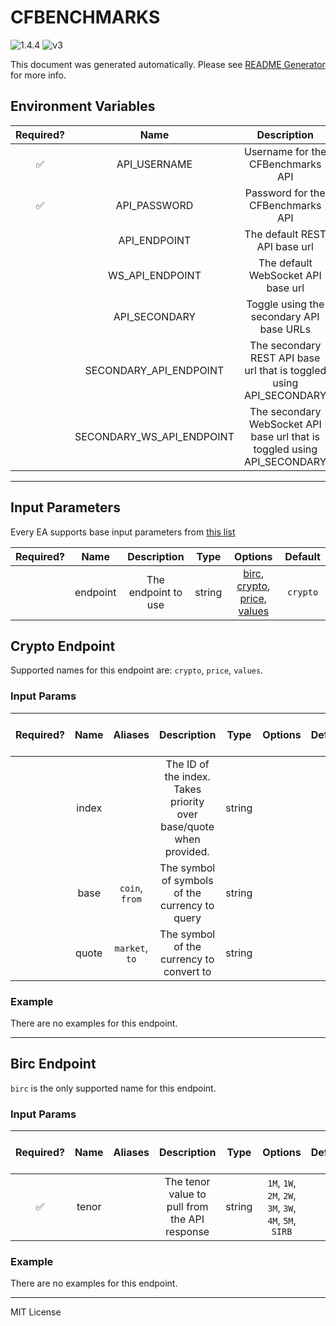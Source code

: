 # CFBENCHMARKS

![1.4.4](https://img.shields.io/github/package-json/v/smartcontractkit/external-adapters-js?filename=packages/sources/cfbenchmarks-test/package.json) ![v3](https://img.shields.io/badge/framework%20version-v3-blueviolet)

This document was generated automatically. Please see [README Generator](../../scripts#readme-generator) for more info.

## Environment Variables

| Required? |           Name            |                               Description                                |  Type   | Options |                 Default                  |
| :-------: | :-----------------------: | :----------------------------------------------------------------------: | :-----: | :-----: | :--------------------------------------: |
|    ✅     |       API_USERNAME        |                    Username for the CFBenchmarks API                     | string  |         |                                          |
|    ✅     |       API_PASSWORD        |                    Password for the CFBenchmarks API                     | string  |         |                                          |
|           |       API_ENDPOINT        |                      The default REST API base url                       | string  |         |    `https://www.cfbenchmarks.com/api`    |
|           |      WS_API_ENDPOINT      |                    The default WebSocket API base url                    | string  |         |    `wss://www.cfbenchmarks.com/ws/v4`    |
|           |       API_SECONDARY       |                 Toggle using the secondary API base URLs                 | boolean |         |                 `false`                  |
|           |  SECONDARY_API_ENDPOINT   |   The secondary REST API base url that is toggled using API_SECONDARY    | string  |         | `https://unregprod.cfbenchmarks.com/api` |
|           | SECONDARY_WS_API_ENDPOINT | The secondary WebSocket API base url that is toggled using API_SECONDARY | string  |         | `wss://unregprod.cfbenchmarks.com/ws/v4` |

---

## Input Parameters

Every EA supports base input parameters from [this list](https://github.com/smartcontractkit/ea-framework-js/blob/main/src/config/index.ts)

| Required? |   Name   |     Description     |  Type  |                                                  Options                                                  | Default  |
| :-------: | :------: | :-----------------: | :----: | :-------------------------------------------------------------------------------------------------------: | :------: |
|           | endpoint | The endpoint to use | string | [birc](#birc-endpoint), [crypto](#crypto-endpoint), [price](#crypto-endpoint), [values](#crypto-endpoint) | `crypto` |

## Crypto Endpoint

Supported names for this endpoint are: `crypto`, `price`, `values`.

### Input Params

| Required? | Name  |    Aliases     |                            Description                             |  Type  | Options | Default | Depends On | Not Valid With |
| :-------: | :---: | :------------: | :----------------------------------------------------------------: | :----: | :-----: | :-----: | :--------: | :------------: |
|           | index |                | The ID of the index. Takes priority over base/quote when provided. | string |         |         |            |                |
|           | base  | `coin`, `from` |           The symbol of symbols of the currency to query           | string |         |         |            |                |
|           | quote | `market`, `to` |              The symbol of the currency to convert to              | string |         |         |            |                |

### Example

There are no examples for this endpoint.

---

## Birc Endpoint

`birc` is the only supported name for this endpoint.

### Input Params

| Required? | Name  | Aliases |                  Description                  |  Type  |                        Options                         | Default | Depends On | Not Valid With |
| :-------: | :---: | :-----: | :-------------------------------------------: | :----: | :----------------------------------------------------: | :-----: | :--------: | :------------: |
|    ✅     | tenor |         | The tenor value to pull from the API response | string | `1M`, `1W`, `2M`, `2W`, `3M`, `3W`, `4M`, `5M`, `SIRB` |         |            |                |

### Example

There are no examples for this endpoint.

---

MIT License
